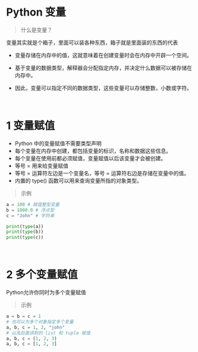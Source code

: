 # Python 变量
>什么是变量？

变量其实就是个箱子，里面可以装各种东西，箱子就是里面装的东西的代表
- 变量存储在内存中的值，这就意味着在创建变量时会在内存中开辟一个空间。

- 基于变量的数据类型，解释器会分配指定内存，并决定什么数据可以被存储在内存中。

- 因此，变量可以指定不同的数据类型，这些变量可以存储整数，小数或字符。

&emsp;
# 1 变量赋值
- Python 中的变量赋值不需要类型声明
- 每个变量在内存中创建，都包括变量的标识，名称和数据这些信息。
- 每个变量在使用前都必须赋值，变量赋值以后该变量才会被创建。
- 等号 = 用来给变量赋值
- 等号 = 运算符左边是一个变量名，等号 = 运算符右边是存储在变量中的值。
- 内置的 type() 函数可以用来查询变量所指的对象类型。
>示例
```python
a = 100 # 赋值整型变量
b = 1000.0 # 浮点型
c = "John" # 字符串

print(type(a))
print(type(b))
print(type(c))
```

&emsp;
# 2 多个变量赋值
Python允许你同时为多个变量赋值
>示例
```python
a = b = c = 1
# 也可以为多个对象指定多个变量
a, b, c = 1, 2, "john"
# 以及后面讲到的 list 和 tuple 赋值
a, b, c = (1, 2, 3)
a, b, c = [1, 2, 3]
```

